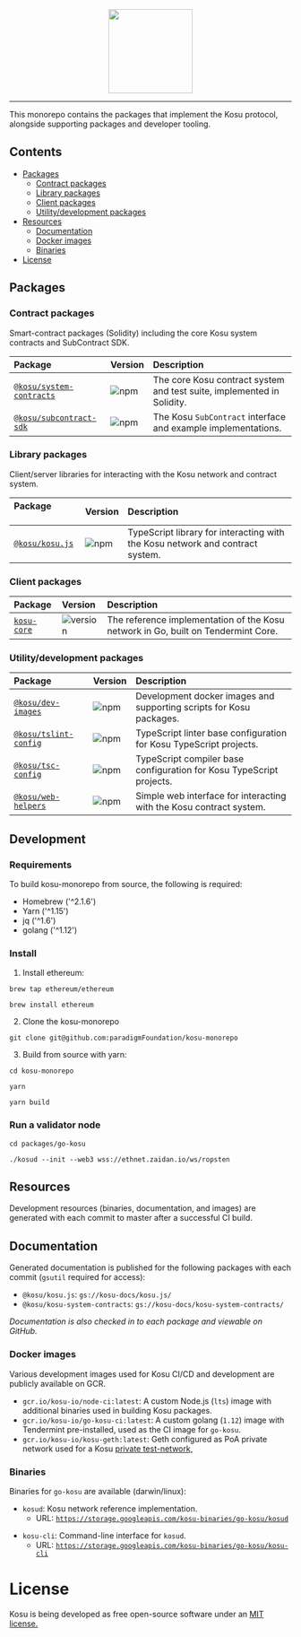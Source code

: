 <center>
    <img src="https://storage.googleapis.com/kosu-general-storage/kosu_logo.png" width="150px" >
</center>

---

This monorepo contains the packages that implement the Kosu protocol, alongside supporting packages and developer tooling.

## Contents

-   [Packages](#packages)
    -   [Contract packages](#contract-packages)
    -   [Library packages](#library-packages)
    -   [Client packages](#client-packages)
    -   [Utility/development packages](#utility-development-packages)
-   [Resources](#resources)
    -   [Documentation](#documentation)
    -   [Docker images](#docker-images)
    -   [Binaries](#binaries)
-   [License](#license)

## Packages

### Contract packages

Smart-contract packages (Solidity) including the core Kosu system contracts and SubContract SDK.

| Package &nbsp; &nbsp; &nbsp; &nbsp; &nbsp; &nbsp;            | Version                                                        | Description                                                            |
| :----------------------------------------------------------- | :------------------------------------------------------------- | :--------------------------------------------------------------------- |
| [`@kosu/system-contracts`](./packages/kosu-system-contracts) | ![npm](https://img.shields.io/npm/v/@kosu/subcontract-sdk.svg) | The core Kosu contract system and test suite, implemented in Solidity. |
| [`@kosu/subcontract-sdk`](./packages/kosu-sdk-contracts)     | ![npm](https://img.shields.io/npm/v/@kosu/subcontract-sdk.svg) | The Kosu `SubContract` interface and example implementations.          |

### Library packages

Client/server libraries for interacting with the Kosu network and contract system.

| Package &nbsp; &nbsp; &nbsp; &nbsp; &nbsp; &nbsp; | Version                                                | Description                                                                   |
| :------------------------------------------------ | :----------------------------------------------------- | :---------------------------------------------------------------------------- |
| [`@kosu/kosu.js`](./packages/kosu.js)             | ![npm](https://img.shields.io/npm/v/@kosu/kosu.js.svg) | TypeScript library for interacting with the Kosu network and contract system. |

### Client packages

| Package                           | Version                                                          | Description                                                                       |
| :-------------------------------- | :--------------------------------------------------------------- | :-------------------------------------------------------------------------------- |
| [`kosu-core`](./packages/go-kosu) | ![version](https://img.shields.io/badge/version-0.0.0-green.svg) | The reference implementation of the Kosu network in Go, built on Tendermint Core. |

### Utility/development packages

| Package &nbsp; &nbsp; &nbsp; &nbsp; &nbsp; &nbsp; | Version                                                      | Description                                                          |
| :------------------------------------------------ | :----------------------------------------------------------- | :------------------------------------------------------------------- |
| [`@kosu/dev-images`](./packages/dev-images)       | ![npm](https://img.shields.io/npm/v/@kosu/dev-images.svg)    | Development docker images and supporting scripts for Kosu packages.  |
| [`@kosu/tslint-config`](./packages/tslint-config) | ![npm](https://img.shields.io/npm/v/@kosu/tslint-config.svg) | TypeScript linter base configuration for Kosu TypeScript projects.   |
| [`@kosu/tsc-config`](./packages/tsc-config)       | ![npm](https://img.shields.io/npm/v/@kosu/tsc-config.svg)    | TypeScript compiler base configuration for Kosu TypeScript projects. |
| [`@kosu/web-helpers`](./packages/web-helpers)     | ![npm](https://img.shields.io/npm/v/@kosu/web-helpers.svg)   | Simple web interface for interacting with the Kosu contract system.  |

## Development

### Requirements

To build kosu-monorepo from source, the following is required:

-   Homebrew ('^2.1.6') 
-   Yarn ('^1.15')
-   jq ('^1.6') 
-   golang ('^1.12')

### Install 

1. Install ethereum:

```
brew tap ethereum/ethereum
```
```
brew install ethereum
```

2. Clone the kosu-monorepo

```
git clone git@github.com:paradigmFoundation/kosu-monorepo
```

3. Build from source with yarn:

```
cd kosu-monorepo
```
```
yarn
```
```
yarn build
```

### Run a validator node

```
cd packages/go-kosu
```
```
./kosud --init --web3 wss://ethnet.zaidan.io/ws/ropsten
```

## Resources

Development resources (binaries, documentation, and images) are generated with each commit to master after a successful CI build.

## Documentation

Generated documentation is published for the following packages with each commit (`gsutil` required for access):

-   `@kosu/kosu.js`: `gs://kosu-docs/kosu.js/`
-   `@kosu/kosu-system-contracts`: `gs://kosu-docs/kosu-system-contracts/`

_Documentation is also checked in to each package and viewable on GitHub._

### Docker images

Various development images used for Kosu CI/CD and development are publicly available on GCR.

-   `gcr.io/kosu-io/node-ci:latest`: A custom Node.js (`lts`) image with additional binaries used in building Kosu packages.
-   `gcr.io/kosu-io/go-kosu-ci:latest`: A custom golang (`1.12`) image with Tendermint pre-installed, used as the CI image for `go-kosu`.
-   `gcr.io/kosu-io/kosu-geth:latest`: Geth configured as PoA private network used for a Kosu [private test-network,](https://github.com/ParadigmFoundation/kosu-monorepo/blob/master/packages/kosu-system-contracts/README.md)

### Binaries

Binaries for `go-kosu` are available (darwin/linux):

-   `kosud`: Kosu network reference implementation.
    -   URL: [`https://storage.googleapis.com/kosu-binaries/go-kosu/kosud`](https://storage.googleapis.com/kosu-binaries/go-kosu/kosud)

<nbsp>

-   `kosu-cli`: Command-line interface for `kosud`.
    -   URL: [`https://storage.googleapis.com/kosu-binaries/go-kosu/kosu-cli`](https://storage.googleapis.com/kosu-binaries/go-kosu/kosu-cli)

# License

Kosu is being developed as free open-source software under an [MIT license.](./LICENSE)
